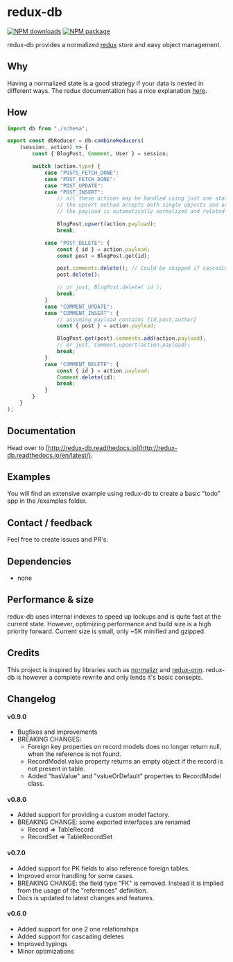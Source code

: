 # redux-db
[![NPM downloads](https://img.shields.io/npm/dm/redux-db.svg?style=flat-square)](https://www.npmjs.com/package/redux-db)
[![NPM package](https://img.shields.io/npm/v/redux-db.svg?style=flat-square)](https://www.npmjs.com/package/redux-db)

redux-db provides a normalized [redux](http://redux.js.org) store and easy object management.

## Why
Having a normalized state is a good strategy if your data is nested in different ways. The redux documentation has a nice explanation [here](http://redux.js.org/docs/recipes/reducers/NormalizingStateShape.html).

## How
``` javascript
import db from "./schema";

export const dbReducer = db.combineReducers(
    (session, action) => {
        const { BlogPost, Comment, User } = session;

        switch (action.type) {
            case "POSTS_FETCH_DONE":
            case "POST_FETCH_DONE":
            case "POST_UPDATE":
            case "POST_INSERT":
                // all these actions may be handled using just one statement.
                // the upsert method accepts both single objects and arrays.
                // the payload is automatically normalized and related tables are also updated.

                BlogPost.upsert(action.payload);
                break;

            case "POST_DELETE": {
                const { id } = action.payload;
                const post = BlogPost.get(id);

                post.comments.delete(); // Could be skipped if cascading deletes are defined.
                post.delete();

                // or just, BlogPost.delete( id );
                break;
            }
            case "COMMENT_UPDATE":
            case "COMMENT_INSERT": {
                // assuming payload contains {id,post,author}
                const { post } = action.payload;

                BlogPost.get(post).comments.add(action.payload);
                // or just, Comment.upsert(action.payload);
                break;
            }
            case "COMMENT_DELETE": {
                const { id } = action.payload;
                Comment.delete(id);
                break;
            }
        }
    }
);
```

## Documentation
Head over to [http://redux-db.readthedocs.io](http://redux-db.readthedocs.io/en/latest/).

## Examples
You will find an extensive example using redux-db to create a basic "todo" app in the /examples folder.

## Contact / feedback
Feel free to create issues and PR's.

## Dependencies
* none

## Performance & size
redux-db uses internal indexes to speed up lookups and is quite fast at the current state. However, optimizing performance and build size is a high priority forward. Current size is small, only ~5K minified and gzipped.

## Credits
This project is inspired by libraries such as [normalizr](https://www.npmjs.com/package/normalizr) and [redux-orm](https://www.npmjs.com/package/redux-orm). redux-db is however a complete rewrite and only lends it's basic consepts.

## Changelog

#### v0.9.0
* Bugfixes and improvements
* BREAKING CHANGES:
    - Foreign key properties on record models does no longer return null, when the reference is not found.
    - RecordModel.value property returns an empty object if the record is not present in table.
    - Added "hasValue" and "valueOrDefault" properties to RecordModel class.

#### v0.8.0
* Added support for providing a custom model factory.
* BREAKING CHANGE: some exported interfaces are renamed
    - Record => TableRecord
    - RecordSet => TableRecordSet

#### v0.7.0
* Added support for PK fields to also reference foreign tables. 
* Improved error handling for some cases.
* BREAKING CHANGE: the field type "FK" is removed. Instead it is implied from the usage of the "references" definition.
* Docs is updated to latest changes and features.

#### v0.6.0
* Added support for one 2 one relationships
* Added support for cascading deletes
* Improved typings
* Minor optimizations